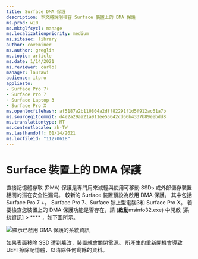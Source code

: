 ```yaml
---
title: Surface DMA 保護
description: 本文將說明相容 Surface 裝置上的 DMA 保護
ms.prod: w10
ms.mktglfcycl: manage
ms.localizationpriority: medium
ms.sitesec: library
author: coveminer
ms.author: greglin
ms.topic: article
ms.date: 1/14/2021
ms.reviewer: carlol
manager: laurawi
audience: itpro
appliesto:
- Surface Pro 7+
- Surface Pro 7
- Surface Laptop 3
- Surface Pro X
ms.openlocfilehash: af5187a2b110804a2dff82291f1d5f912ac61a7b
ms.sourcegitcommit: d4e2a29aa21a911ee55642cd66b4337b89eebdd8
ms.translationtype: MT
ms.contentlocale: zh-TW
ms.lasthandoff: 01/14/2021
ms.locfileid: "11270618"
---
```

# Surface 裝置上的 DMA 保護

直接記憶體存取 (DMA) 保護是專門用來減輕與使用可移動 SSDs 或外部儲存裝置相關的潛在安全性漏洞。 較新的 Surface 裝置預設為啟用 DMA 保護。 其中包括 Surface Pro 7 +。 Surface Pro 7、Surface 膝上型電腦3和 Surface Pro X。 若要檢查您裝置上的 DMA 保護功能是否存在，請 (**啟動**msinfo32.exe) 中開啟 [系統資訊]  >  **** ，如下圖所示。

![顯示已啟用 DMA 保護的系統資訊](images/systeminfodma.png)

如果表面移除 SSD 遭到篡改，裝置就會關閉電源。 所產生的重新開機會導致 UEFI 擦除記憶體，以清除任何剩餘的資料。
